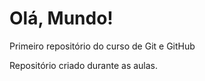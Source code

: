 # Olá, Mundo!
 Primeiro repositório do curso de Git e GitHub

 Repositório criado durante as aulas.
